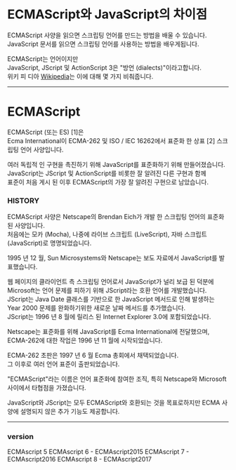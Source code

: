
# ECMAScript와 JavaScript의 차이점

ECMAScript 사양을 읽으면 스크립팅 언어를 만드는 방법을 배울 수 있습니다.  
JavaScript 문서를 읽으면 스크립팅 언어를 사용하는 방법을 배우게됩니다.  

ECMAScript는 언어이지만  
JavaScript, JScript 및 ActionScript 3은 "방언 (dialects)"이라고합니다.  
위키 피 디아 [Wikipedia](https://en.wikipedia.org/wiki/ECMAScript)는 이에 대해 몇 가지 비춰줍니다.  


---
# ECMAScript
ECMAScript (또는 ES) [1]은  
Ecma International이 ECMA-262 및 ISO / IEC 16262에서 표준화 한 상표 [2] 스크립팅 언어 사양입니다.  


여러 독립적 인 구현을 촉진하기 위해 JavaScript를 표준화하기 위해 만들어졌습니다.  
JavaScript는 JScript 및 ActionScript를 비롯한 잘 알려진 다른 구현과 함께  
표준이 처음 게시 된 이후 ECMAScript의 가장 잘 알려진 구현으로 남았습니다.  


### HISTORY

ECMAScript 사양은 Netscape의 Brendan Eich가 개발 한 스크립팅 언어의 표준화 된 사양입니다.  
처음에는 모카 (Mocha), 나중에 라이브 스크립트 (LiveScript), 자바 스크립트 (JavaScript)로 명명되었습니다.  

1995 년 12 월, Sun Microsystems와 Netscape는 보도 자료에서 JavaScript를 발표했습니다.  

웹 페이지의 클라이언트 측 스크립팅 언어로서 JavaScript가 널리 보급 된 덕분에  
Microsoft는 언어 문제를 피하기 위해 JScript라는 호환 언어를 개발했습니다.  
JScript는 Java Date 클래스를 기반으로 한 JavaScript 메서드로 인해 발생하는  
Year 2000 문제를 완화하기위한 새로운 날짜 메서드를 추가했습니다.  
JScript는 1996 년 8 월에 릴리스 된 Internet Explorer 3.0에 포함되었습니다.  

Netscape는 표준화를 위해 JavaScript를 Ecma International에 전달했으며,  
ECMA-262에 대한 작업은 1996 년 11 월에 시작되었습니다.

ECMA-262 초판은 1997 년 6 월 Ecma 총회에서 채택되었습니다.  
그 이후로 여러 언어 표준이 출판되었습니다.  

"ECMAScript"라는 이름은 언어 표준화에 참여한 조직, 특히 Netscape와 Microsoft 사이에서 타협점을 가졌습니다.  

JavaScript와 JScript는 모두 ECMAScript와 호환되는 것을 목표로하지만 ECMA 사양에 설명되지 않은 추가 기능도 제공합니다.  


---
### version

ECMAscript 5
ECMAscript 6 - ECMAscript2015
ECMAscript 7 - ECMAscript2016
ECMAscript 8 - ECMAscript2017
